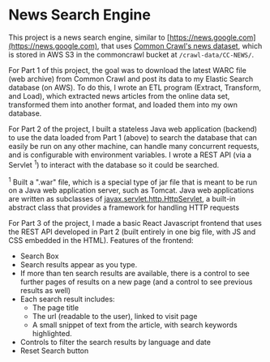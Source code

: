 # News Search Engine

This project is a news search engine, similar to [https://news.google.com](https://news.google.com), that uses [Common Crawl's news dataset](https://commoncrawl.org/2016/10/news-dataset-available/), which is stored in AWS S3 in the commoncrawl bucket at ```/crawl-data/CC-NEWS/```.

For Part 1 of this project, the goal was to download the latest WARC file (web archive) from Common Crawl and post its data to my Elastic Search database (on AWS). To do this, I wrote an ETL program (Extract, Transform, and Load), which extracted news articles from the online data set, transformed them into another format, and loaded them into my own database.

For Part 2 of the project, I built a stateless Java web application (backend) to use the data loaded from Part 1 (above) to search the database that can easily be run on any other machine, can handle many concurrent requests, and is configurable with environment variables. I wrote a REST API (via a Servlet <sup>1</sup>) to interact with the database so it could be searched. 

<sup>1</sup> Built a ".war" file, which is a special type of jar file that is meant to be run on a Java web application server, such as Tomcat.  Java web applications are written as subclasses of [javax.servlet.http.HttpServlet](https://tomcat.apache.org/tomcat-5.5-doc/servletapi/javax/servlet/http/HttpServlet.html), a built-in abstract class that provides a framework for handling HTTP requests

For Part 3 of the project, I made a basic React Javascript frontend that uses the REST API developed in Part 2 (built entirely in one big file, with JS and CSS embedded in the HTML). Features of the frontend: 
* Search Box
* Search results appear as you type.
* If more than ten search results are available, there is a control to see further pages of results on a new page (and a control to see previous results as well)
* Each search result includes:
     * The page title
     * The url (readable to the user), linked to visit page
     * A small snippet of text from the article, with search keywords highlighted.
* Controls to filter the search results by language and date
* Reset Search button
